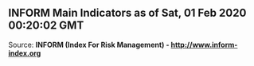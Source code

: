 ## INFORM Main Indicators as of Sat, 01 Feb 2020 00:20:02 GMT

Source: **INFORM (Index For Risk Management) - http://www.inform-index.org**
